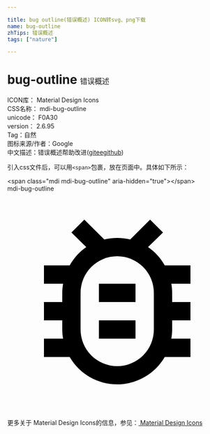 ```yaml
---

title: bug outline(错误概述) ICON转svg、png下载
name: bug-outline
zhTips: 错误概述
tags: ["nature"]

---
```


# bug-outline  <small style="font-size: 60%;font-weight: 100">错误概述</small>


<div class="detail-page">
<p>
<span>
ICON库：
<span class="badge-secondary badge">Material Design Icons</span> 
</span>
<br/>
<span>
CSS名称：
<span class="badge-secondary badge">mdi-bug-outline</span> 
</span>
<br/>
<span>
unicode：
<span class="badge-secondary badge">F0A30</span> 
<copy-btn content='F0A30' btn-title=""></copy-btn>
<copy-btn :content='String.fromCodePoint(parseInt("F0A30", 16))' btn-title="复制U"></copy-btn>
</span>
<br/>
<span>
version：
<span class="badge-secondary badge">2.6.95</span> 
</span><br/><span>Tag：<span class="badge-light badge"><router-link to="/tags/nature.html">自然</router-link></span></span>
<br/>
<span>图标来源/作者：<span class="badge-light badge">Google</span></span> 
<br/>
<span class="zh-detail">中文描述：<span class="badge-primary badge">错误概述</span><span class="help-link"><span>帮助改进</span>(<a href="https://gitee.com/liuwave/icon-helper/edit/master/json/material/bug-outline.json" target="_blank" rel="noopener noreferrer">gitee</a><a href="https://github.com/liuwave/icon-helper/edit/master/json/material/bug-outline.json" target="_blank" rel="noopener noreferrer">github</a></span>)</span><br/>
</p>
</div>
<div class="alert alert-dark">
  <i class="mdi mdi-bug-outline mdi-48px"></i>
  <i class="mdi mdi-bug-outline mdi-36px"></i>
  <i class="mdi mdi-bug-outline mdi-24px"></i>
  <i class="mdi mdi-bug-outline mdi-18px"></i>
</div>
<div>
  <p>引入css文件后，可以用<code>&lt;span&gt;</code>包裹，放在页面中。具体如下所示：    
  </p>
  <div class="alert alert-primary" style="font-size: 14px">
    &lt;span class="mdi mdi-bug-outline" aria-hidden="true"&gt;&lt;/span&gt;
    <copy-btn content='<span class="mdi mdi-bug-outline" aria-hidden="true"></span>'></copy-btn>
  </div>
  <div class="alert alert-secondary">
    <i class="mdi mdi-bug-outline"
    style="font-size: 24px"
    aria-hidden="true"></i> mdi-bug-outline
    <copy-btn content="mdi-bug-outline" btn-title="复制图标名称"></copy-btn>
  </div>
</div>
<div id="svg" class="svg-wrap">
<svg xmlns="http://www.w3.org/2000/svg" viewBox="0 0 24 24"><path d="M20,8H17.19C16.74,7.2 16.12,6.5 15.37,6L17,4.41L15.59,3L13.42,5.17C12.96,5.06 12.5,5 12,5C11.5,5 11.05,5.06 10.59,5.17L8.41,3L7,4.41L8.62,6C7.87,6.5 7.26,7.21 6.81,8H4V10H6.09C6.03,10.33 6,10.66 6,11V12H4V14H6V15C6,15.34 6.03,15.67 6.09,16H4V18H6.81C8.47,20.87 12.14,21.84 15,20.18C15.91,19.66 16.67,18.9 17.19,18H20V16H17.91C17.97,15.67 18,15.34 18,15V14H20V12H18V11C18,10.66 17.97,10.33 17.91,10H20V8M16,15A4,4 0 0,1 12,19A4,4 0 0,1 8,15V11A4,4 0 0,1 12,7A4,4 0 0,1 16,11V15M14,10V12H10V10H14M10,14H14V16H10V14Z" /></svg>
</div>
<detail full-name='mdi-bug-outline'></detail>
    
<div><p>更多关于 Material Design Icons的信息，参见：<a target="_blank" href="https://iconhelper.cn/material.html"> Material Design Icons</a>
</p></div>

